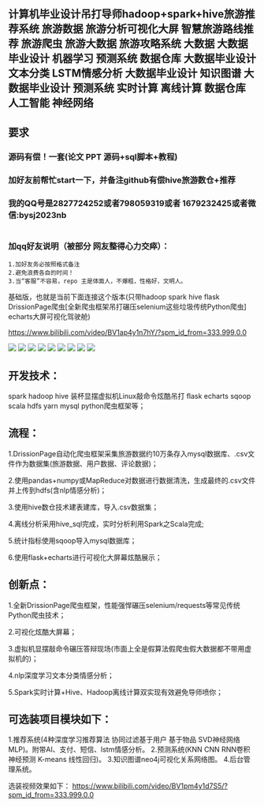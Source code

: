 ## 计算机毕业设计吊打导师hadoop+spark+hive旅游推荐系统 旅游数据 旅游分析可视化大屏 智慧旅游路线推荐 旅游爬虫 旅游大数据 旅游攻略系统 大数据 大数据毕业设计 机器学习 预测系统 数据仓库 大数据毕业设计 文本分类 LSTM情感分析 大数据毕业设计 知识图谱 大数据毕业设计 预测系统 实时计算 离线计算 数据仓库 人工智能 神经网络

## 要求
### 源码有偿！一套(论文 PPT 源码+sql脚本+教程)

### 
### 加好友前帮忙start一下，并备注github有偿hive旅游数仓+推荐
### 我的QQ号是2827724252或者798059319或者 1679232425或者微信:bysj2023nb

# 

### 加qq好友说明（被部分 网友整得心力交瘁）：
    1.加好友务必按照格式备注
    2.避免浪费各自的时间！
    3.当“客服”不容易，repo 主是体面人，不爆粗，性格好，文明人。

基础版，也就是当前下面连接这个版本(只带hadoop spark hive flask DrissionPage爬虫[全新爬虫框架吊打碾压selenium这些垃圾传统Python爬虫] echarts大屏可视化驾驶舱)

https://www.bilibili.com/video/BV1ap4y1n7hY/?spm_id_from=333.999.0.0

![](1.png)
![](2.png)
![](3.png)
![](4.png)
![](5.png)
![](6.png)
![](7.png)
![](8.png)
![](9.png)
## 开发技术：
spark hadoop hive 装杯显摆虚拟机Linux敲命令炫酷吊打 flask echarts sqoop scala hdfs yarn mysql python爬虫框架等；

## 流程： 

1.DrissionPage自动化爬虫框架采集旅游数据约10万条存入mysql数据库、.csv文件作为数据集(旅游数据、用户数据、评论数据)；

2.使用pandas+numpy或MapReduce对数据进行数据清洗，生成最终的.csv文件并上传到hdfs(含nlp情感分析)；

3.使用hive数仓技术建表建库，导入.csv数据集；

4.离线分析采用hive_sql完成，实时分析利用Spark之Scala完成;

5.统计指标使用sqoop导入mysql数据库；

6.使用flask+echarts进行可视化大屏幕炫酷展示；


## 创新点：
1.全新DrissionPage爬虫框架，性能强悍碾压selenium/requests等常见传统Python爬虫技术；

2.可视化炫酷大屏幕；

3.虚拟机显摆敲命令碾压答辩现场(市面上全是假算法假爬虫假大数据都不带用虚拟机的)；

4.nlp深度学习文本分类情感分析；

5.Spark实时计算+Hive、Hadoop离线计算双实现有效避免导师喷你；

## 可选装项目模块如下：
1.推荐系统(4种深度学习推荐算法 协同过滤基于用户 基于物品 SVD神经网络 MLP)。附带AI、支付、短信、lstm情感分析。
2.预测系统(KNN CNN RNN卷积神经预测 K-means 线性回归)。
3.知识图谱neo4j可视化关系网络图。
4.后台管理系统。


选装视频效果如下：
https://www.bilibili.com/video/BV1pm4y1d7S5/?spm_id_from=333.999.0.0


















